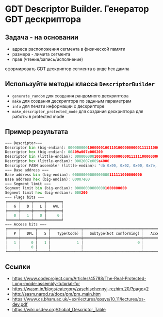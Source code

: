 # GDT Descriptor Builder. Генератор GDT дескриптора

## Задача - на основании

+ адреса расположения сегмента в физической памяти
+ размера - лимита сегмента
+ прав (чтение/запись/исполнение)
  
сформировать GDT дескриптор сегмента в виде hex дампа

## Используйте методы класса ```DescriptorBuilder```

+ ```generate_random``` для создания рандомного дескриптора
+ ```make``` для создания дескриптора по заднным параметрам
+ ```info``` для печати информации о дескрипторе
+ ```make_descriptor_protected_mode``` для создания дескриптора для работы в protected mode

## Пример результата

```PYTHON
=== Descriptor===
Descriptor bin (big-endian): 0000000001000000100110100000000001111110000000000000001000000000
Descriptor hex (big-endian): 00409a007e000200
Descriptor bin (little-endian): 0000000001000000000000000111111000000000010110010000001000000000
Descriptor hex (little-endian): 0002007e009a4000
Descriptor FASM assembler (little-endian): "db 0x00, 0x02, 0x00, 0x7e, 0x00, 0x9a, 0x40, 0x00"
=== Base address ===
Base address bin (big-endian): 00000000000000000111111000000000
Base address hex (big-endian): 00007e00
=== Segment limit ===
Segment limit bin (big-endian): 000000000000001000000000
Segment limit hex (big-endian): 000200
=== Flags bits ===
╒═════╤═════╤═════╤═══════╕
│   G │   D │   L │   AVL │
╞═════╪═════╪═════╪═══════╡
│   0 │   1 │   0 │     0 │
╘═════╧═════╧═════╧═══════╛
=== Access bits ===
╒═════╤═══════╤═════╤══════════════╤═══════════════════════════╤═════════════════════╤══════════╕
│   P │   DPL │   S │   Type(Code) │   Subtype(Not conforming) │   Accessibility(RX) │   Access │
╞═════╪═══════╪═════╪══════════════╪═══════════════════════════╪═════════════════════╪══════════╡
│   1 │     0 │   1 │            1 │                         0 │                   1 │        0 │
│     │     0 │     │              │                           │                     │          │
╘═════╧═══════╧═════╧══════════════╧═══════════════════════════╧═════════════════════╧══════════╛
```

## Ссылки

+ <https://www.codeproject.com/Articles/45788/The-Real-Protected-Long-mode-assembly-tutorial-for>
+ <https://wasm.in/blogs/category/zaschischennyj-rezhim.20/?page=2>
+ <http://sasm.narod.ru/docs/pm/pm_main.htm>
+ <https://www.cs.bham.ac.uk/~exr/lectures/opsys/10_11/lectures/os-dev.pdf>
+ <https://wiki.osdev.org/Global_Descriptor_Table>
